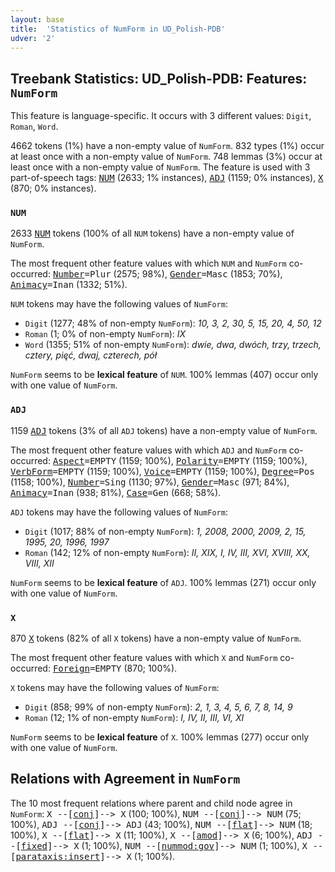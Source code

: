 ```yaml
---
layout: base
title:  'Statistics of NumForm in UD_Polish-PDB'
udver: '2'
---
```


## Treebank Statistics: UD_Polish-PDB: Features: `NumForm`

This feature is language-specific.
It occurs with 3 different values: `Digit`, `Roman`, `Word`.

4662 tokens (1%) have a non-empty value of `NumForm`.
832 types (1%) occur at least once with a non-empty value of `NumForm`.
748 lemmas (3%) occur at least once with a non-empty value of `NumForm`.
The feature is used with 3 part-of-speech tags: <tt><a href="pl_pdb-pos-NUM.html">NUM</a></tt> (2633; 1% instances), <tt><a href="pl_pdb-pos-ADJ.html">ADJ</a></tt> (1159; 0% instances), <tt><a href="pl_pdb-pos-X.html">X</a></tt> (870; 0% instances).

### `NUM`

2633 <tt><a href="pl_pdb-pos-NUM.html">NUM</a></tt> tokens (100% of all `NUM` tokens) have a non-empty value of `NumForm`.

The most frequent other feature values with which `NUM` and `NumForm` co-occurred: <tt><a href="pl_pdb-feat-Number.html">Number</a></tt><tt>=Plur</tt> (2575; 98%), <tt><a href="pl_pdb-feat-Gender.html">Gender</a></tt><tt>=Masc</tt> (1853; 70%), <tt><a href="pl_pdb-feat-Animacy.html">Animacy</a></tt><tt>=Inan</tt> (1332; 51%).

`NUM` tokens may have the following values of `NumForm`:

* `Digit` (1277; 48% of non-empty `NumForm`): <em>10, 3, 2, 30, 5, 15, 20, 4, 50, 12</em>
* `Roman` (1; 0% of non-empty `NumForm`): <em>IX</em>
* `Word` (1355; 51% of non-empty `NumForm`): <em>dwie, dwa, dwóch, trzy, trzech, cztery, pięć, dwaj, czterech, pół</em>

`NumForm` seems to be **lexical feature** of `NUM`. 100% lemmas (407) occur only with one value of `NumForm`.

### `ADJ`

1159 <tt><a href="pl_pdb-pos-ADJ.html">ADJ</a></tt> tokens (3% of all `ADJ` tokens) have a non-empty value of `NumForm`.

The most frequent other feature values with which `ADJ` and `NumForm` co-occurred: <tt><a href="pl_pdb-feat-Aspect.html">Aspect</a></tt><tt>=EMPTY</tt> (1159; 100%), <tt><a href="pl_pdb-feat-Polarity.html">Polarity</a></tt><tt>=EMPTY</tt> (1159; 100%), <tt><a href="pl_pdb-feat-VerbForm.html">VerbForm</a></tt><tt>=EMPTY</tt> (1159; 100%), <tt><a href="pl_pdb-feat-Voice.html">Voice</a></tt><tt>=EMPTY</tt> (1159; 100%), <tt><a href="pl_pdb-feat-Degree.html">Degree</a></tt><tt>=Pos</tt> (1158; 100%), <tt><a href="pl_pdb-feat-Number.html">Number</a></tt><tt>=Sing</tt> (1130; 97%), <tt><a href="pl_pdb-feat-Gender.html">Gender</a></tt><tt>=Masc</tt> (971; 84%), <tt><a href="pl_pdb-feat-Animacy.html">Animacy</a></tt><tt>=Inan</tt> (938; 81%), <tt><a href="pl_pdb-feat-Case.html">Case</a></tt><tt>=Gen</tt> (668; 58%).

`ADJ` tokens may have the following values of `NumForm`:

* `Digit` (1017; 88% of non-empty `NumForm`): <em>1, 2008, 2000, 2009, 2, 15, 1995, 20, 1996, 1997</em>
* `Roman` (142; 12% of non-empty `NumForm`): <em>II, XIX, I, IV, III, XVI, XVIII, XX, VIII, XII</em>

`NumForm` seems to be **lexical feature** of `ADJ`. 100% lemmas (271) occur only with one value of `NumForm`.

### `X`

870 <tt><a href="pl_pdb-pos-X.html">X</a></tt> tokens (82% of all `X` tokens) have a non-empty value of `NumForm`.

The most frequent other feature values with which `X` and `NumForm` co-occurred: <tt><a href="pl_pdb-feat-Foreign.html">Foreign</a></tt><tt>=EMPTY</tt> (870; 100%).

`X` tokens may have the following values of `NumForm`:

* `Digit` (858; 99% of non-empty `NumForm`): <em>2, 1, 3, 4, 5, 6, 7, 8, 14, 9</em>
* `Roman` (12; 1% of non-empty `NumForm`): <em>I, IV, II, III, VI, XI</em>

`NumForm` seems to be **lexical feature** of `X`. 100% lemmas (277) occur only with one value of `NumForm`.

## Relations with Agreement in `NumForm`

The 10 most frequent relations where parent and child node agree in `NumForm`:
<tt>X --[<tt><a href="pl_pdb-dep-conj.html">conj</a></tt>]--> X</tt> (100; 100%),
<tt>NUM --[<tt><a href="pl_pdb-dep-conj.html">conj</a></tt>]--> NUM</tt> (75; 100%),
<tt>ADJ --[<tt><a href="pl_pdb-dep-conj.html">conj</a></tt>]--> ADJ</tt> (43; 100%),
<tt>NUM --[<tt><a href="pl_pdb-dep-flat.html">flat</a></tt>]--> NUM</tt> (18; 100%),
<tt>X --[<tt><a href="pl_pdb-dep-flat.html">flat</a></tt>]--> X</tt> (11; 100%),
<tt>X --[<tt><a href="pl_pdb-dep-amod.html">amod</a></tt>]--> X</tt> (6; 100%),
<tt>ADJ --[<tt><a href="pl_pdb-dep-fixed.html">fixed</a></tt>]--> X</tt> (1; 100%),
<tt>NUM --[<tt><a href="pl_pdb-dep-nummod-gov.html">nummod:gov</a></tt>]--> NUM</tt> (1; 100%),
<tt>X --[<tt><a href="pl_pdb-dep-parataxis-insert.html">parataxis:insert</a></tt>]--> X</tt> (1; 100%).

